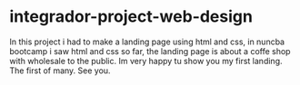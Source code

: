 # integrador-project-web-design
In this project i had to make a landing page using html and css, in nuncba bootcamp i saw html and css so far, the landing page is about a coffe shop with wholesale to the public. Im very happy tu show you my first landing. The first of many. See you.
